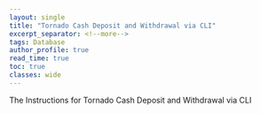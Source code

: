 ```yaml
---
layout: single
title: "Tornado Cash Deposit and Withdrawal via CLI"
excerpt_separator: <!--more-->
tags: Database
author_profile: true
read_time: true
toc: true
classes: wide
---
```


The Instructions for Tornado Cash Deposit and Withdrawal via CLI

<!--more-->